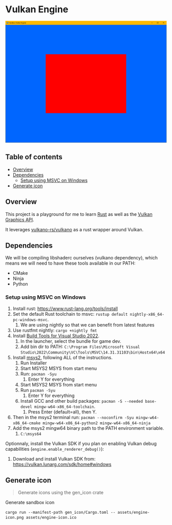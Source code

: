 # Vulkan Engine

<p align="center">
  <a href="https://github.com/devodev/vulkan-engine">
    <img alt="sandbox1" src="assets/sandbox2.png" width="800">
  </a>
</p>

## Table of contents

- [Overview](#overview)
- [Dependencies](#dependencies)
  - [Setup using MSVC on Windows](#setup-using-msvc-on-windows)
- [Generate icon](#generate-icon)

## Overview

This project is a playground for me to learn [Rust](https://www.rust-lang.org/) as well as the [Vulkan Graphics API](https://www.khronos.org/vulkan/).

It leverages [vulkano-rs/vulkano](https://github.com/vulkano-rs/vulkano) as a rust wrapper around Vulkan.

## Dependencies

We will be compiling libshaderc ourselves (vulkano dependency), which means we will need to have these tools available in our PATH:

- CMake
- Ninja
- Python

### Setup using MSVC on Windows

1. Install rust: <https://www.rust-lang.org/tools/install>
2. Set the default Rust toolchain to msvc: `rustup default nightly-x86_64-pc-windows-msvc`.
   1. We are using nightly so that we can benefit from latest features
3. Use rustfmt nightly: `cargo +nightly fmt`
4. Install [Build Tools for Visual Studio 2022](https://visualstudio.microsoft.com/thank-you-downloading-visual-studio/?sku=Community&channel=Release&version=VS2022&source=VSLandingPage&cid=2030&passive=false).
   1. In the launcher, select the bundle for game dev.
   2. Add bin dir to PATH: `C:\Program Files\Microsoft Visual Studio\2022\Community\VC\Tools\MSVC\14.31.31103\bin\Hostx64\x64`
5. Install [msys2](https://www.msys2.org/), following ALL of the instructions.
   1. Run Installer
   2. Start MSYS2 MSYS from start menu
   3. Run: `pacman -Syu`
      1. Enter Y for everything
   4. Start MSYS2 MSYS from start menu
   5. Run `pacman -Syu`
      1. Enter Y for everything
   6. Install GCC and other build packages: `pacman -S --needed base-devel mingw-w64-x86_64-toolchain`.
      1. Press Enter (default=all), then Y.
6. Then in the msys2 terminal run: `pacman --noconfirm -Syu mingw-w64-x86_64-cmake mingw-w64-x86_64-python2 mingw-w64-x86_64-ninja`
7. Add the msys2 mingw64 binary path to the PATH environment variable.
   1. `C:\msys64`

Optionnaly, install the Vulkan SDK if you plan on enabling Vulkan debug capabilities (`engine.enable_renderer_debug()`):

1. Download and install Vulkan SDK from: <https://vulkan.lunarg.com/sdk/home#windows>

## Generate icon

> Generate icons using the gen_icon crate

Generate sandbox icon

```
cargo run --manifest-path gen_icon/Cargo.toml -- assets/engine-icon.png assets/engine-icon.ico
```

